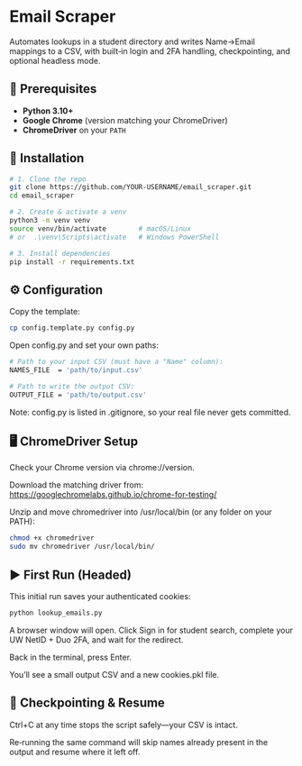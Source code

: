 # Email Scraper

Automates lookups in a student directory and writes Name→Email mappings to a CSV, with built‑in login and 2FA handling, checkpointing, and optional headless mode.

## 🚀 Prerequisites

- **Python 3.10+**  
- **Google Chrome** (version matching your ChromeDriver)  
- **ChromeDriver** on your `PATH`  

## 🔧 Installation

```bash
# 1. Clone the repo
git clone https://github.com/YOUR‑USERNAME/email_scraper.git
cd email_scraper

# 2. Create & activate a venv
python3 -m venv venv
source venv/bin/activate        # macOS/Linux
# or  .\venv\Scripts\activate   # Windows PowerShell

# 3. Install dependencies
pip install -r requirements.txt
```

## ⚙️ Configuration
Copy the template:
```bash
cp config.template.py config.py
```
Open config.py and set your own paths:
```bash
# Path to your input CSV (must have a "Name" column):
NAMES_FILE  = 'path/to/input.csv'

# Path to write the output CSV:
OUTPUT_FILE = 'path/to/output.csv'
```
Note: config.py is listed in .gitignore, so your real file never gets committed.

## 🖥 ChromeDriver Setup
Check your Chrome version via chrome://version.

Download the matching driver from:
https://googlechromelabs.github.io/chrome-for-testing/

Unzip and move chromedriver into /usr/local/bin (or any folder on your PATH):

```bash
chmod +x chromedriver
sudo mv chromedriver /usr/local/bin/
```

## ▶️ First Run (Headed)
This initial run saves your authenticated cookies:

```bash
python lookup_emails.py
```
A browser window will open.
Click Sign in for student search, complete your UW NetID + Duo 2FA, and wait for the redirect.

Back in the terminal, press Enter.

You’ll see a small output CSV and a new cookies.pkl file.

## 🔄 Checkpointing & Resume
Ctrl+C at any time stops the script safely—your CSV is intact.

Re‑running the same command will skip names already present in the output and resume where it left off.
